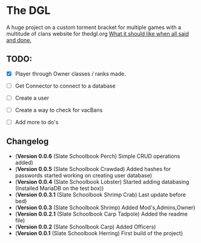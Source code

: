 # The DGL


A huge project on a custom torment bracket for multiple games with a multitude of clans   website for thedgl.org
[What it should like when all said and done.](http://imgur.com/a/qtPSV)

## TODO:
- [x]  Player through Owner classes / ranks made.
- [ ] Get Connector to connect to a database
- [ ] Create a user
- [ ] Create a way to check for vacBans
- [ ] Add more to do's


## Changelog
- (**Version 0.0.6** (Slate Schoolbook Perch) Simple CRUD operations added)
- (**Version 0.0.5** (Slate Schoolbook Crawdad) Added hashes for passwords started working on creating user database)
- (**Version 0.0.4** (Slate Schoolbook Lobster) Started adding databasing (Installed MariaDB on the test box))
- (**Version 0.0.3.1** (Slate Schoolbook Shrimp Crab) Last update before bed)
- (**Version 0.0.3** (Slate Schoolbook Shrimp) Added Mod's,Admins,Owner)
- (**Version 0.0.2.1** (Slate Schoolbook Carp Tadpole) Added the readme file)
- (**Version 0.0.2** (Slate Schoolbook Carp) Added Officers)
- (**Version 0.0.1** (Slate Schoolbook Herring) First build of the project)


